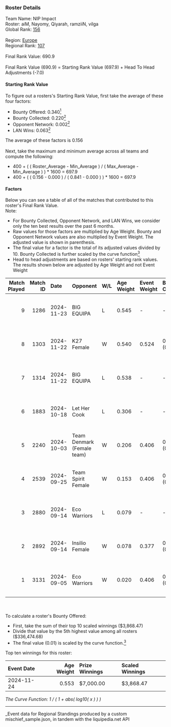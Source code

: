 ### Roster Details<br />
Team Name: NIP Impact<br />
Roster: aiM, Nayomy, Qiyarah, ramziiN, vilga<br />
Global Rank: [156](../../standings_global_2025_03_01.md)<br />
<br />
Region: [Europe]( ../../standings_europe_2025_03_01.md)<br />
Regional Rank: [107]( ../../standings_europe_2025_03_01.md)<br />
<br />
Final Rank Value:  690.9<br />
<br />
Final Rank Value (690.9) = Starting Rank Value (697.9) + Head To Head Adjustments (-7.0)<br />

#### Starting Rank Value<br />
To figure out a rosters's Starting Rank Value, first take the average of these four factors:<br />
- Bounty Offered: 0.340[<sup>1</sup>](#table2)
- Bounty Collected: 0.220[<sup>2</sup>](#table1)
- Opponent Network: 0.002[<sup>2</sup>](#table1)
- LAN Wins: 0.063[<sup>2</sup>](#table1)

The average of these factors is 0.156<br />
<br />
Next, take the maximum and minimum average across all teams and compute the following:<br />
- 400 + ( ( Roster_Average - Min_Average ) / ( Max_Average - Min_Average ) ) * 1600 = 697.9
- 400 + ( ( 0.156 - 0.000 ) / ( 0.841 - 0.000 ) ) * 1600 = 697.9


#### Factors<br />
Below you can see a table of all of the matches that contributed to this roster's Final Rank Value.<br />
Note:<br />

- For Bounty Collected, Opponent Network, and LAN Wins, we consider only the ten best results over the past 6 months.
- Raw values for those factors are multiplied by Age Weight. Bounty and Opponent Network values are also multiplied by Event Weight. The adjusted value is shown in parenthesis.
- The final value for a factor is the total of its adjusted values divided by 10. Bounty Collected is further scaled by the curve function[<sup>3</sup>](#curveFunction)
- Head to head adjustments are based on rosters' starting rank values. The results shown below are adjusted by Age Weight and not Event Weight
<span id="table1"></span><br />


| Match Played | Match ID | Date       | Opponent                   | W/L | Age Weight | Event Weight | Bounty Collected | Opponent Network | LAN Wins  | H2H Adj. | Roster                               |
| -: | -: | :- | :- | :- | :- | :- | :- | :- | :- | -: | :- |
|            9 |     1286 | 2024-11-23 | BIG EQUIPA                 | L   | 0.545      | -            | -                | -                | -         |    -7.01 | aiM, Nayomy, Qiyarah, ramziiN, vilga |
|            8 |     1303 | 2024-11-22 | K27 Female                 | W   | 0.540      | 0.524        | 0.007 (0.002)    | 0.052 (0.015)    | 1 (0.540) |     8.01 | aiM, Nayomy, Qiyarah, ramziiN, vilga |
|            7 |     1314 | 2024-11-22 | BIG EQUIPA                 | L   | 0.538      | -            | -                | -                | -         |    -6.98 | aiM, Nayomy, Qiyarah, ramziiN, vilga |
|            6 |     1883 | 2024-10-18 | Let Her Cook               | L   | 0.306      | -            | -                | -                | -         |    -5.82 | aiM, Nayomy, Qiyarah, ramziiN, vilga |
|            5 |     2240 | 2024-10-03 | Team Denmark (Female team) | W   | 0.206      | 0.406        | 0.008 (0.001)    | 0.067 (0.006)    | 0 (0.000) |     3.14 | aiM, Nayomy, Qiyarah, ramziiN, vilga |
|            4 |     2539 | 2024-09-25 | Team Spirit Female         | W   | 0.153      | 0.406        | 0.002 (0.000)    | 0.046 (0.003)    | 0 (0.000) |     1.87 | aiM, Nayomy, Qiyarah, ramziiN, vilga |
|            3 |     2880 | 2024-09-14 | Eco Warriors               | L   | 0.079      | -            | -                | -                | -         |    -0.93 | aiM, Nayomy, Qiyarah, ramziiN, vilga |
|            2 |     2892 | 2024-09-14 | Insilio Female             | W   | 0.078      | 0.377        | 0.000 (0.000)    | 0.000 (0.000)    | 0 (0.000) |     0.39 | aiM, Nayomy, Qiyarah, ramziiN, vilga |
|            1 |     3131 | 2024-09-05 | Eco Warriors               | W   | 0.020      | 0.406        | 0.022 (0.000)    | 0.191 (0.002)    | 0 (0.000) |     0.39 | aiM, Nayomy, Qiyarah, ramziiN, vilga |

<br />
<span id="table2"></span><br />
To calculate a roster's Bounty Offered:<br />

- First, take the sum of their top 10 scaled winnings ($3,868.47)
- Divide that value by the 5th highest value among all rosters ($336,474.68)
- The final value (0.01) is scaled by the curve function.[<sup>3</sup>](#curveFunction)

Top ten winnings for this roster:<br />

| Event Date | Age Weight | Prize Winnings | Scaled Winnings |
| :- | -: | :- | :- |
| 2024-11-24 |      0.553 | $7,000.00      | $3,868.47       |


<span id="curveFunction"></span>_The Curve Function: 1 / ( 1 + abs( log10( x ) ) )_<br />

---
_Event data for Regional Standings produced by a custom mischief_sample.json, in tandem with the liquipedia.net API<br />

